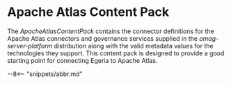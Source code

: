 <!-- SPDX-License-Identifier: CC-BY-4.0 -->
<!-- Copyright Contributors to the Egeria project. -->

# Apache Atlas Content Pack

The *ApacheAtlasContentPack* contains the connector definitions for the Apache Atlas connectors and governance services supplied in the *omag-server-platform* distribution along with the valid metadata values for the technologies they support. This content pack is designed to provide a good starting point for connecting Egeria to Apache Atlas.


--8<-- "snippets/abbr.md"